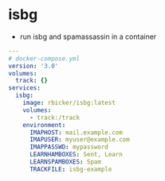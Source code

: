 isbg
====
* run isbg and spamassassin in a container

```yaml
---
# docker-compose.yml
version: '3.0'
volumes:
  track: {}
services:
  isbg:
    image: rbicker/isbg:latest
    volumes:
      - track:/track
    environment:
      IMAPHOST: mail.example.com
      IMAPUSER: myuser@example.com
      IMAPPASSWD: mypassword
      LEARNHAMBOXES: Sent, Learn
      LEARNSPAMBOXES: Spam
      TRACKFILE: isbg-example
```